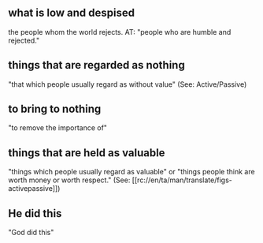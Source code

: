 ## what is low and despised ##

the people whom the world rejects. AT: "people who are humble and rejected."

## things that are regarded as nothing ##

"that which people usually regard as without value" (See: Active/Passive)

## to bring to nothing ##

"to remove the importance of"

## things that are held as valuable ##

"things which people usually regard as valuable" or "things people think are worth money or worth respect." (See: [[rc://en/ta/man/translate/figs-activepassive]])

## He did this ##

"God did this"